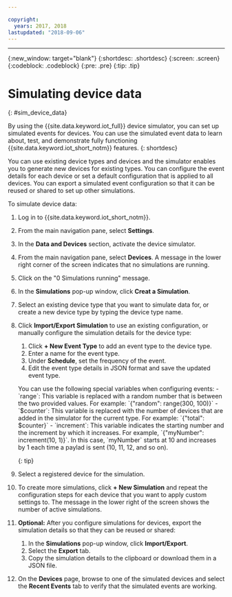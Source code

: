 ```yaml
---

copyright:
  years: 2017, 2018
lastupdated: "2018-09-06"
---
```


---

{:new_window: target="blank"}
{:shortdesc: .shortdesc}
{:screen: .screen}
{:codeblock: .codeblock}
{:pre: .pre}
{:tip: .tip}


# Simulating device data
{: #sim_device_data}

By using the {{site.data.keyword.iot_full}} device simulator, you can set up simulated events for devices. You can use the simulated event data to learn about, test, and demonstrate fully functioning {{site.data.keyword.iot_short_notm}} features.
{: shortdesc}

You can use existing device types and devices and the simulator enables you to generate new devices for existing types. You can configure the event details for each device or set a default configuration that is applied to all devices. You can export a simulated event configuration so that it can be reused or shared to set up other simulations.

To simulate device data:

1. Log in to {{site.data.keyword.iot_short_notm}}.
2. From the main navigation pane, select **Settings**.
3. In the **Data and Devices** section, activate the device simulator.
4. From the main navigation pane, select **Devices**. A message in the lower right corner of the screen indicates that no simulations are running.
5. Click on the "0 Simulations running" message.
6. In the **Simulations** pop-up window, click **Creat a Simulation**.
7. Select an existing device type that you want to simulate data for, or create a new device type by typing the device type name.
8. Click **Import/Export Simulation** to use an existing configuration, or manually configure the simulation details for the device type:
   1. Click **+ New Event Type** to add an event type to the device type.
   2. Enter a name for the event type.
   3. Under **Schedule**, set the frequency of the event.
   3. Edit the event type details in JSON format and save the updated event type.
   
   <p> You can use the following special variables when configuring events:  
        - `range`:  This variable is replaced with a random number that is between the two provided values. For example: `{"random": range(300, 100)}`  
        - `$counter`: This variable is replaced with the number of devices that are added in the simulator for the current type. For example: `{"total": $counter}`  
        - `increment`: This variable indicates the starting number and the increment by which it increases. For example, `{"myNumber": increment(10, 1)}`. In this case, `myNumber` starts at 10 and increases by 1 each time a paylad is sent (10, 11, 12, and so on).</p>
   {: tip}

9. Select a registered device for the simulation.
10. To create more simulations, click **+ New Simulation** and repeat the configuration steps for each device that you want to apply custom settings to. The message in the lower right of the screen shows the number of active simulations.
11. **Optional:** After you configure simulations for devices, export the simulation details so that they can be reused or shared:
    1. In the **Simulations** pop-up window, click **Import/Export**.
    2. Select the **Export** tab.
    3. Copy the simulation details to the clipboard or download them in a JSON file.
12. On the **Devices** page, browse to one of the simulated devices and select the **Recent Events** tab to verify that the simulated events are working.
